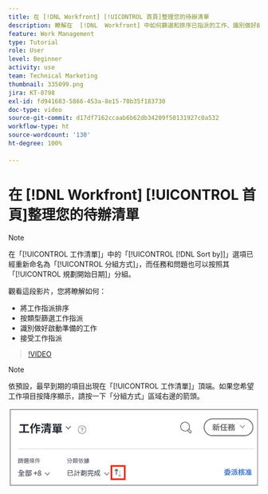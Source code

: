 ```yaml
---
title: 在 [!DNL Workfront] [!UICONTROL 首頁]整理您的待辦清單
description: 瞭解在  [!DNL  Workfront] 中如何篩選和排序已指派的工作、識別做好啟動準備的工作以及接受工作指派。
feature: Work Management
type: Tutorial
role: User
level: Beginner
activity: use
team: Technical Marketing
thumbnail: 335099.png
jira: KT-8798
exl-id: fd941683-5866-453a-8e15-70b35f183730
doc-type: video
source-git-commit: d17df7162ccaab6b62db34209f50131927c0a532
workflow-type: ht
source-wordcount: '130'
ht-degree: 100%

---
```


# 在 [!DNL Workfront] [!UICONTROL 首頁]整理您的待辦清單

>[!NOTE]
>
>在「[!UICONTROL 工作清單]」中的「[!UICONTROL [!DNL Sort by]]」選項已經重新命名為「[!UICONTROL 分組方式]」，而任務和問題也可以按照其「[!UICONTROL 規劃開始日期]」分組。

觀看這段影片，您將瞭解如何：

* 將工作指派排序
* 按類型篩選工作指派
* 識別做好啟動準備的工作
* 接受工作指派

>[!VIDEO](https://video.tv.adobe.com/v/3445089/?quality=12&learn=on&enablevpops&captions=chi_hant)

>[!NOTE]
>
>依預設，最早到期的項目出現在「[!UICONTROL 工作清單]」頂端。如果您希望工作項目按降序顯示，請按一下「分組方式」區域右邊的箭頭。

![畫面影像顯示按到期日分組的工作清單。](assets/work-list-arrows.png)
